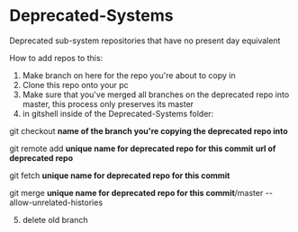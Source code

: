 # Deprecated-Systems
 Deprecated sub-system repositories that have no present day equivalent

How to add repos to this: 

1) Make branch on here for the repo you're about to copy in
2) Clone this repo onto your pc
3) Make sure that you've merged all branches on the deprecated repo into master, this process only preserves its master
4) in gitshell inside of the Deprecated-Systems folder:

git checkout **name of the branch you're copying the deprecated repo into**

git remote add **unique name for deprecated repo for this commit** **url of deprecated repo**

git fetch **unique name for deprecated repo for this commit**

git merge **unique name for deprecated repo for this commit**/master --allow-unrelated-histories

5) delete old branch
